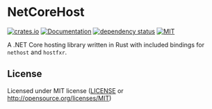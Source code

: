 # NetCoreHost

[![crates.io](https://img.shields.io/crates/v/netcorehost.svg)](https://crates.io/crates/netcorehost)
[![Documentation](https://docs.rs/netcorehost/badge.svg)](https://docs.rs/netcorehost)
[![dependency status](https://deps.rs/repo/github/openbytedev/netcorehost/status.svg)](https://deps.rs/repo/github/openbytedev/netcorehost)
[![MIT](https://img.shields.io/crates/l/netcorehost.svg)](https://github.com/OpenByteDev/netcorehost/blob/master/LICENSE)

A .NET Core hosting library written in Rust with included bindings for `nethost` and `hostfxr`.

## License
Licensed under MIT license ([LICENSE](https://github.com/OpenByteDev/pancakestack/blob/master/LICENSE) or http://opensource.org/licenses/MIT)
